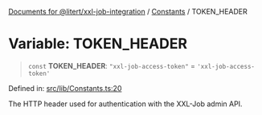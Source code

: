 [Documents for @litert/xxl-job-integration](../../index.md) / [Constants](../index.md) / TOKEN\_HEADER

# Variable: TOKEN\_HEADER

> `const` **TOKEN\_HEADER**: `"xxl-job-access-token"` = `'xxl-job-access-token'`

Defined in: [src/lib/Constants.ts:20](https://github.com/litert/xxl-job-integration.js/blob/master/src/lib/Constants.ts#L20)

The HTTP header used for authentication with the XXL-Job admin API.
